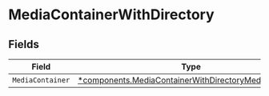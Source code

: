 # MediaContainerWithDirectory


## Fields

| Field                                                                                                                         | Type                                                                                                                          | Required                                                                                                                      | Description                                                                                                                   |
| ----------------------------------------------------------------------------------------------------------------------------- | ----------------------------------------------------------------------------------------------------------------------------- | ----------------------------------------------------------------------------------------------------------------------------- | ----------------------------------------------------------------------------------------------------------------------------- |
| `MediaContainer`                                                                                                              | [*components.MediaContainerWithDirectoryMediaContainer](../../models/components/mediacontainerwithdirectorymediacontainer.md) | :heavy_minus_sign:                                                                                                            | N/A                                                                                                                           |